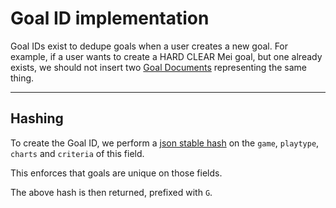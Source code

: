 # Goal ID implementation

Goal IDs exist to dedupe goals when a user creates
a new goal. For example, if a user wants to create a
HARD CLEAR Mei goal, but one already exists, we should
not insert two [Goal Documents](../documents/goal.md)
representing the same thing.

*****

## Hashing

To create the Goal ID, we perform a [json stable hash](https://github.com/zkldi/fast-json-stable-hash) on the
`game`, `playtype`, `charts` and `criteria` of this field.

This enforces that goals are unique on those fields.

The above hash is then returned, prefixed with `G`.
